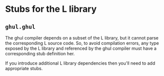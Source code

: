 # Stubs for the L library

## `ghul.ghul`
The ghul compiler depends on a subset of the L library, but it cannot parse the corresponding L source code. So, to avoid compilation errors, any type exposed by the L library and referenced by the ghul compiler must have a corresponding stub definition her.

If you introduce additional L library dependencies then you'll need to add appropriate stubs.
